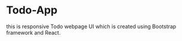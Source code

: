 # Todo-App
this is responsive Todo webpage UI which is created using Bootstrap framework and React. 
